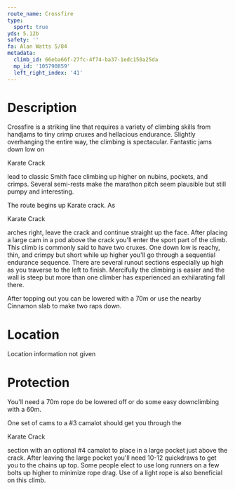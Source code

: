 ```yaml
---
route_name: Crossfire
type:
  sport: true
yds: 5.12b
safety: ''
fa: Alan Watts 5/84
metadata:
  climb_id: 66eba66f-27fc-4f74-ba37-1edc150a25da
  mp_id: '105790859'
  left_right_index: '41'
---
```

# Description
Crossfire is a striking line that requires a variety of climbing skills from handjams to tiny crimp cruxes and hellacious endurance.  Slightly overhanging the entire way, the climbing is spectacular.  Fantastic jams down low on

Karate Crack

lead to classic Smith face climbing up higher on nubins, pockets, and crimps.  Several semi-rests make the marathon pitch seem plausible but still pumpy and interesting.

The route begins up Karate crack.  As

Karate Crack

arches right, leave the crack and continue straight up the face.  After placing a large cam in a pod above the crack you'll enter the sport part of the climb.  This climb is commonly said to have two cruxes.  One down low is reachy, thin, and crimpy but short while up higher you'll go through a sequential endurance sequence.  There are several runout sections especially up high as you traverse to the left to finish.  Mercifully the climbing is easier and the wall is steep but more than one climber has experienced an exhilarating fall there.

After topping out you can be lowered with a 70m or use the nearby Cinnamon slab to make two raps down.

# Location
Location information not given

# Protection
You'll need a 70m rope do be lowered off or do some easy downclimbing with a 60m.

One set of cams to a #3 camalot should get you through the

Karate Crack

section with an optional #4 camalot to place in a large pocket just above the crack.  After leaving the large pocket you'll need 10-12 quickdraws to get you to the chains up top.  Some people elect to use long runners on a few bolts up higher to minimize rope drag.  Use of a light rope is also beneficial on this climb.

